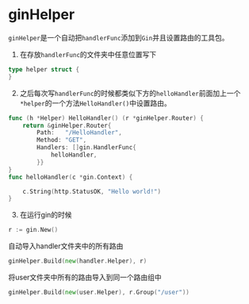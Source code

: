# ginHelper

`ginHelper`是一个自动把`handlerFunc`添加到`Gin`并且设置路由的工具包。

1. 在存放`handlerFunc`的文件夹中任意位置写下
```go
type helper struct {
}
```  
2. 之后每次写`handlerFunc`的时候都类似下方的`helloHandler`前面加上一个
`*helper`的一个方法`HelloHandler()`中设置路由。

```go
func (h *Helper) HelloHandler() (r *ginHelper.Router) {
    return &ginHelper.Router{
        Path:   "/HelloHandler",
        Method: "GET",
        Handlers: []gin.HandlerFunc{
            helloHandler,
        }}
}
func helloHandler(c *gin.Context) {

    c.String(http.StatusOK, "Hello world!")
}
```
3. 在运行gin的时候

```go
r := gin.New()
```
自动导入handler文件夹中的所有路由
```go
ginHelper.Build(new(handler.Helper), r)
```
将user文件夹中所有的路由导入到同一个路由组中
```go
ginHelper.Build(new(user.Helper), r.Group("/user"))
```